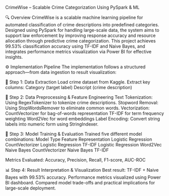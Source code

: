 CrimeWise – Scalable Crime Categorization Using PySpark & ML

🔍 Overview
CrimeWise is a scalable machine learning pipeline for automated classification of crime descriptions into predefined categories. Designed using PySpark for handling large-scale data, the system aims to support law enforcement by improving response accuracy and resource allocation through predictive crime categorization.
This project achieves 99.53% classification accuracy using TF-IDF and Naive Bayes, and integrates performance metrics visualization via Power BI for effective insights.

⚙️ Implementation Pipeline
The implementation follows a structured approach—from data ingestion to result visualization:

📁 Step 1: Data Extraction
Load crime dataset from Kaggle.
Extract key columns:
Category (target label)
Descript (crime description)

🧹 Step 2: Data Preprocessing & Feature Engineering
Text Tokenization: Using RegexTokenizer to tokenize crime descriptions.
Stopword Removal: Using StopWordsRemover to eliminate common words.
Vectorization:
CountVectorizer for bag-of-words representation
TF-IDF for term frequency weighting
Word2Vec for word embeddings
Label Encoding: Convert string labels into numeric form using StringIndexer.

🧠 Step 3: Model Training & Evaluation
Trained five different model combinations:
Model Type	Feature Representation
Logistic Regression	CountVectorizer
Logistic Regression	TF-IDF
Logistic Regression	Word2Vec
Naive Bayes	CountVectorizer
Naive Bayes	TF-IDF

Metrics Evaluated:
Accuracy, Precision, Recall, F1-score, AUC-ROC

📊 Step 4: Result Interpretation & Visualization
Best result: TF-IDF + Naive Bayes with 99.53% accuracy.
Performance metrics visualized using Power BI dashboard.
Compared model trade-offs and practical implications for large-scale deployment.
